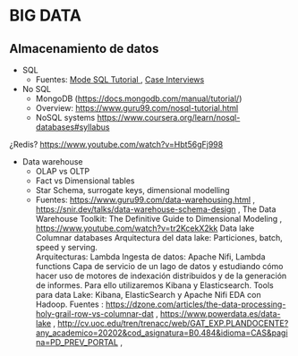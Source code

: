# **BIG DATA**

## Almacenamiento de datos
- SQL
    - Fuentes: [Mode SQL Tutorial ](https://mode.com/sql-tutorial/), 
    [Case Interviews ](https://platform.stratascratch.com/coding)
- No SQL
    - MongoDB (https://docs.mongodb.com/manual/tutorial/)
    - Overview: https://www.guru99.com/nosql-tutorial.html 
    - NoSQL systems https://www.coursera.org/learn/nosql-databases#syllabus 
 
¿Redis? https://www.youtube.com/watch?v=Hbt56gFj998 


- Data warehouse
    - OLAP vs OLTP
    - Fact vs Dimensional tables
    - Star Schema, surrogate keys, dimensional modelling
    - Fuentes: https://www.guru99.com/data-warehousing.html , https://snir.dev/talks/data-warehouse-schema-design , The Data Warehouse Toolkit: The Definitive Guide to Dimensional Modeling , https://www.youtube.com/watch?v=tr2KcekX2kk 
Data lake
Columnar databases
Arquitectura del data lake: Particiones, batch, speed y serving.  
Arquitecturas: Lambda 
Ingesta de datos: Apache Nifi, Lambda functions
Capa de servicio de un lago de datos y estudiando cómo hacer uso de motores de indexación distribuidos y de la generación de informes. Para ello utilizaremos Kibana y Elasticsearch.
Tools para data Lake: Kibana, ElasticSearch y Apache Nifi
EDA con Hadoop.
Fuentes : https://dzone.com/articles/the-data-processing-holy-grail-row-vs-columnar-dat , https://www.powerdata.es/data-lake , http://cv.uoc.edu/tren/trenacc/web/GAT_EXP.PLANDOCENTE?any_academico=20202&cod_asignatura=B0.484&idioma=CAS&pagina=PD_PREV_PORTAL , 
